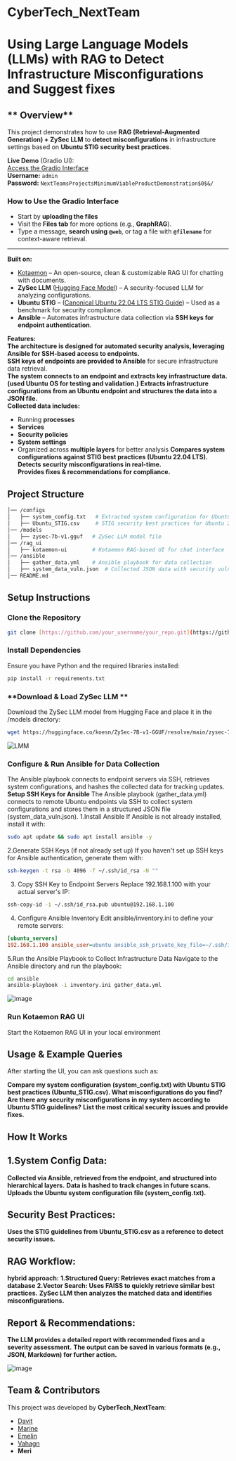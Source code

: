 # CyberTech_NextTeam

# Using Large Language Models (LLMs) with RAG to Detect Infrastructure Misconfigurations and Suggest fixes

## ** Overview**
This project demonstrates how to use **RAG (Retrieval-Augmented Generation) + ZySec LLM** to **detect misconfigurations** in infrastructure settings based on **Ubuntu STIG security best practices**.  

**Live Demo** (Gradio UI):  
[Access the Gradio Interface](https://b576fb8bd1e91375ed.gradio.live/)  
**Username:** `admin`  
**Password:** `NextTeamsProjectsMinimumViableProductDemonstration$0$&/`

### **How to Use the Gradio Interface**
- Start by **uploading the files** 
- Visit the **Files tab** for more options (e.g., **GraphRAG**).  
- Type a message, **search using `@web`**, or tag a file with **`@filename`** for context-aware retrieval.  

---

**Built on:**  
- [Kotaemon](https://github.com/Cinnamon/kotaemon/) – An open-source, clean & customizable RAG UI for chatting with documents.  
- **ZySec LLM** ([Hugging Face Model](https://huggingface.co/koesn/ZySec-7B-v1-GGUF)) – A security-focused LLM for analyzing configurations.  
- **Ubuntu STIG** – ([Canonical Ubuntu 22.04 LTS STIG Guide](https://www.stigviewer.com/stig/canonical_ubuntu_22.04_lts/)) – Used as a benchmark for security compliance.
- **Ansible** – Automates infrastructure data collection via **SSH keys for endpoint authentication**.

**Features:**  
**The architecture is designed for automated security analysis, leveraging Ansible for SSH-based access to endpoints.**  
**SSH keys of endpoints are provided to Ansible** for secure infrastructure data retrieval.    
**The system connects to an endpoint and extracts key infrastructure data. (used Ubuntu OS for testing and validation.)**
**Extracts infrastructure configurations from an Ubuntu endpoint and structures the data into a JSON file.**  
**Collected data includes:**  
   - Running **processes**  
   - **Services**  
   - **Security policies**  
   - **System settings**  
   - Organized across **multiple layers** for better analysis
**Compares system configurations against STIG best practices (Ubuntu 22.04 LTS).**  
**Detects security misconfigurations in real-time.**  
**Provides fixes & recommendations for compliance.**  


## **Project Structure**
```bash
│── /configs
│   ├── system_config.txt   # Extracted system configuration for Ubuntu
│   ├── Ubuntu_STIG.csv     # STIG security best practices for Ubuntu 22.04
│── /models
│   ├── zysec-7b-v1.gguf   # ZySec LLM model file
│── /rag_ui
│   ├── kotaemon-ui        # Kotaemon RAG-based UI for chat interface
│── /ansible
│   ├── gather_data.yml    # Ansible playbook for data collection
│   ├── system_data_vuln.json  # Collected JSON data with security vulnerabilities
│── README.md

```

## **Setup Instructions**

### **Clone the Repository**
```bash
git clone [https://github.com/your_username/your_repo.git](https://github.com/Cinnamon/kotaemon/?tab=readme-ov-file)
```

### **Install Dependencies**
Ensure you have Python and the required libraries installed:
```bash
pip install -r requirements.txt
```

### **Download & Load ZySec LLM **
Download the ZySec LLM model from Hugging Face and place it in the /models directory:
```bash
wget https://huggingface.co/koesn/ZySec-7B-v1-GGUF/resolve/main/zysec-7b-v1.gguf -P models/
```
![LMM](https://github.com/user-attachments/assets/c984b5e9-8a00-4dc7-a3b5-e0248bcd9f82)

### **Configure & Run Ansible for Data Collection**
The Ansible playbook connects to endpoint servers via SSH, retrieves system configurations, and hashes the collected data for tracking updates.
**Setup SSH Keys for Ansible**
The Ansible playbook (gather_data.yml) connects to remote Ubuntu endpoints via SSH to collect system configurations and stores them in a structured JSON file (system_data_vuln.json).
1.Install Ansible
If Ansible is not already installed, install it with:
```bash
sudo apt update && sudo apt install ansible -y
```
2.Generate SSH Keys (if not already set up)
If you haven't set up SSH keys for Ansible authentication, generate them with:
```bash
ssh-keygen -t rsa -b 4096 -f ~/.ssh/id_rsa -N ""
```

3. Copy SSH Key to Endpoint Servers
Replace 192.168.1.100 with your actual server's IP:
```bash
ssh-copy-id -i ~/.ssh/id_rsa.pub ubuntu@192.168.1.100
```

4. Configure Ansible Inventory
Edit ansible/inventory.ini to define your remote servers:
```ini
[ubuntu_servers]
192.168.1.100 ansible_user=ubuntu ansible_ssh_private_key_file=~/.ssh/id_rsa
```
5.Run the Ansible Playbook to Collect Infrastructure Data
Navigate to the Ansible directory and run the playbook:
```bash
cd ansible
ansible-playbook -i inventory.ini gather_data.yml
```
![image](https://github.com/user-attachments/assets/1ddb5ee7-0434-48e9-b0f7-f0dd1a5eb558)


### **Run Kotaemon RAG UI**
Start the Kotaemon RAG UI in your local environment

## **Usage & Example Queries**
After starting the UI, you can ask questions such as:

**Compare my system configuration (system_config.txt) with Ubuntu STIG best practices (Ubuntu_STIG.csv). What misconfigurations do you find?**
**Are there any security misconfigurations in my system according to Ubuntu STIG guidelines?**
**List the most critical security issues and provide fixes.**


## **How It Works**
## **1.System Config Data:**
**Collected via Ansible, retrieved from the endpoint, and structured into hierarchical layers.**
**Data is hashed to track changes in future scans.**
**Uploads the Ubuntu system configuration file (system_config.txt).**

## **Security Best Practices:**
**Uses the STIG guidelines from Ubuntu_STIG.csv as a reference to detect security issues.**

## **RAG Workflow:**
**hybrid approach:**
**1.Structured Query: Retrieves exact matches from a database**
**2.Vector Search: Uses FAISS to quickly retrieve similar best practices.**
**ZySec LLM then analyzes the matched data and identifies misconfigurations.**

## **Report & Recommendations:**
**The LLM provides a detailed report with recommended fixes and a severity assessment.**
**The output can be saved in various formats (e.g., JSON, Markdown) for further action.**

![image](https://github.com/user-attachments/assets/b2872a7d-7cfe-4a89-9c18-42569c08e050)


## **Team & Contributors**
This project was developed by **CyberTech_NextTeam**:

- [Davit](https://github.com/Xmansess)  
- [Marine](https://github.com/marineharutyunyan)
- [Emelin](https://github.com/emelinghazarian)  
- [Vahagn](https://github.com/MrPoghosyan)
- **Meri**




